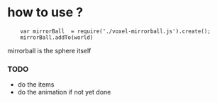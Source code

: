 # how to use ? 

```
	var mirrorBall	= require('./voxel-mirrorball.js').create();
	mirrorBall.addTo(world)
```

mirrorball is the sphere itself

### TODO
* do the items
* do the animation if not yet done


